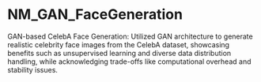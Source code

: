 # NM_GAN_FaceGeneration
GAN-based CelebA Face Generation: Utilized GAN architecture to generate realistic celebrity face images from the CelebA dataset, showcasing benefits such as unsupervised learning and diverse data distribution handling, while acknowledging trade-offs like computational overhead and stability issues.
